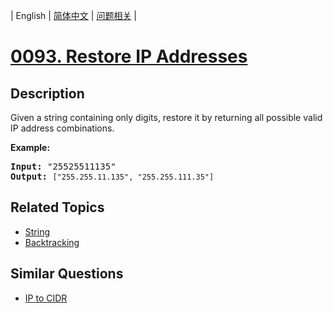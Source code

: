 
| English | [简体中文](README.md) | [问题相关](QUESTION.md) |
# [0093. Restore IP Addresses](https://leetcode-cn.com/problems/restore-ip-addresses/)
## Description
<p>Given a string containing only digits, restore it by returning all possible valid IP address combinations.</p>

<p><strong>Example:</strong></p>

<pre>
<strong>Input:</strong> &quot;25525511135&quot;
<strong>Output:</strong> <code>[&quot;255.255.11.135&quot;, &quot;255.255.111.35&quot;]
</code></pre>

## Related Topics
- [String](https://leetcode-cn.com/tag/string)
- [Backtracking](https://leetcode-cn.com/tag/backtracking)
## Similar Questions
- [IP to CIDR](../0751/README_EN.md)
